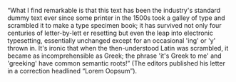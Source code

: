 “What I find remarkable is that this text has been the
industry's standard dummy text ever since some printer in the
1500s took a galley of type and scrambled it to make a type
specimen book; it has survived not only four centuries of
letter-by-lett er resetting but even the leap into electronic
typesetting, essentially unchanged except for an occasional
'ing' or 'y' thrown in. It's ironic that when the
then-understood Latin was scrambled, it became as
incomprehensible as Greek; the phrase 'it's Greek to me' and
'greeking' have common semantic roots!” (The editors published
his letter in a correction headlined “Lorem Oopsum”). 